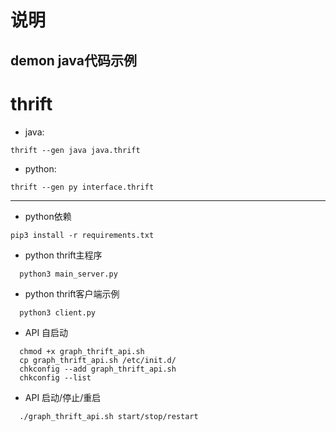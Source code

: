 
# 说明

demon java代码示例
---

# thrift

+ java:  
```
thrift --gen java java.thrift
```

+ python:  
``` 
thrift --gen py interface.thrift
```
---

+ python依赖  
```
pip3 install -r requirements.txt  
````
+ python thrift主程序 
``` 
  python3 main_server.py
```
+ python thrift客户端示例
``` 
  python3 client.py
```

+ API 自启动
```
  chmod +x graph_thrift_api.sh
  cp graph_thrift_api.sh /etc/init.d/
  chkconfig --add graph_thrift_api.sh
  chkconfig --list
```

+ API 启动/停止/重启
```
  ./graph_thrift_api.sh start/stop/restart 
```